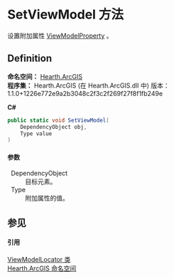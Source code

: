 # SetViewModel 方法


设置附加属性 <a href="F_Hearth_ArcGIS_ViewModelLocator_ViewModelProperty">ViewModelProperty</a> 。



## Definition
**命名空间：** <a href="N_Hearth_ArcGIS">Hearth.ArcGIS</a>  
**程序集：** Hearth.ArcGIS (在 Hearth.ArcGIS.dll 中) 版本：1.1.0+1226e772e9a2b3048c2f3c2f269f27f8f1fb249e

**C#**
``` C#
public static void SetViewModel(
	DependencyObject obj,
	Type value
)
```



#### 参数
<dl><dt>  DependencyObject</dt><dd>目标元素。</dd><dt>  Type</dt><dd>附加属性的值。</dd></dl>

## 参见


#### 引用
<a href="T_Hearth_ArcGIS_ViewModelLocator">ViewModelLocator 类</a>  
<a href="N_Hearth_ArcGIS">Hearth.ArcGIS 命名空间</a>  
